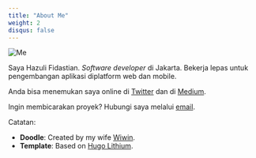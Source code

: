 ```yaml
---
title: "About Me"
weight: 2
disqus: false
---
```


![Me](/images/me.png)

Saya Hazuli Fidastian. _Software developer_ di Jakarta. Bekerja lepas untuk pengembangan aplikasi diplatform web dan mobile.

Anda bisa menemukan saya online di [Twitter](https://twitter.com/hazulifidastian) dan di [Medium](https://medium.com/@HazuliFidastian).

Ingin membicarakan proyek? Hubungi saya melalui [email](mailto:hazulifidastian@live.com).

Catatan:

- **Doodle**: Created by my wife [Wiwin](https://medium.com/@inggilwindiarti).
- **Template**: Based on [Hugo Lithium](https://github.com/jrutheiser/hugo-lithium-theme).

